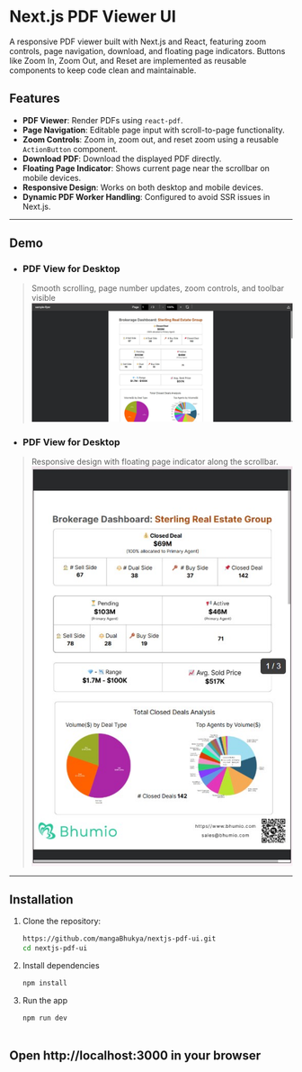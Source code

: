 # Next.js PDF Viewer UI

A responsive PDF viewer built with Next.js and React, featuring zoom controls, page navigation, download, and floating page indicators. Buttons like Zoom In, Zoom Out, and Reset are implemented as reusable components to keep code clean and maintainable.


## Features

- **PDF Viewer**: Render PDFs using `react-pdf`.
- **Page Navigation**: Editable page input with scroll-to-page functionality.
- **Zoom Controls**: Zoom in, zoom out, and reset zoom using a reusable `ActionButton` component.
- **Download PDF**: Download the displayed PDF directly.
- **Floating Page Indicator**: Shows current page near the scrollbar on mobile devices.
- **Responsive Design**: Works on both desktop and mobile devices.
- **Dynamic PDF Worker Handling**: Configured to avoid SSR issues in Next.js.  

---

## Demo

- ### PDF View for Desktop
> Smooth scrolling, page number updates, zoom controls, and toolbar visible
![PDF Viewer Screenshot](public/assets/pdf-desktop-viewer.jpg "PDF View for Desktop")


- ### PDF View for Desktop
> Responsive design with floating page indicator along the scrollbar.
![PDF Viewer Screenshot](public/assets/pdf-mobile-viewer.jpg "PDF View for Mobile")


---

## Installation

1. Clone the repository:
    ```bash
    https://github.com/mangaBhukya/nextjs-pdf-ui.git
    cd nextjs-pdf-ui

2. Install dependencies
    ```bash
    npm install
3. Run the app
    ```bash
    npm run dev



## Open http://localhost:3000 in your browser

